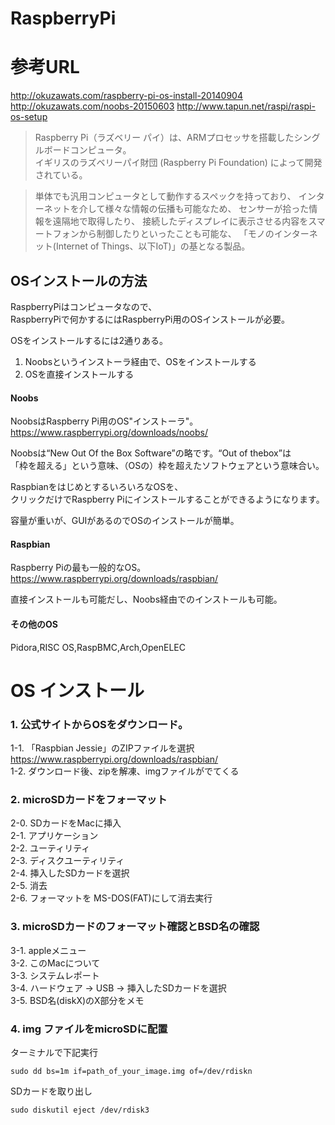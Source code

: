 
# RaspberryPi

# 参考URL
http://okuzawats.com/raspberry-pi-os-install-20140904
http://okuzawats.com/noobs-20150603
http://www.tapun.net/raspi/raspi-os-setup


>Raspberry Pi（ラズベリー パイ）は、ARMプロセッサを搭載したシングルボードコンピュータ。  
>イギリスのラズベリーパイ財団 (Raspberry Pi Foundation) によって開発されている。

>単体でも汎用コンピュータとして動作するスペックを持っており、
>インターネットを介して様々な情報の伝播も可能なため、
>センサーが拾った情報を遠隔地で取得したり、
>接続したディスプレイに表示させる内容をスマートフォンから制御したりといったことも可能な、
>「モノのインターネット(Internet of Things、以下IoT)」の基となる製品。


## OSインストールの方法

RaspberryPiはコンピュータなので、  
RaspberryPiで何かするにはRaspberryPi用のOSインストールが必要。  
  
OSをインストールするには2通りある。  
  
1. Noobsというインストーラ経由で、OSをインストールする
2. OSを直接インストールする


#### Noobs
NoobsはRaspberry Pi用のOS"インストーラ"。   
https://www.raspberrypi.org/downloads/noobs/  
  
Noobsは“New Out Of the Box Software”の略です。“Out of thebox”は  
「枠を超える」という意味、（OSの）枠を超えたソフトウェアという意味合い。  
  
RaspbianをはじめとするいろいろなOSを、  
クリックだけでRaspberry Piにインストールすることができるようになります。  

容量が重いが、GUIがあるのでOSのインストールが簡単。

#### Raspbian
Raspberry Piの最も一般的なOS。
https://www.raspberrypi.org/downloads/raspbian/

直接インストールも可能だし、Noobs経由でのインストールも可能。

#### その他のOS
Pidora,RISC OS,RaspBMC,Arch,OpenELEC


# OS インストール

### 1. 公式サイトからOSをダウンロード。

1-1. 「Raspbian Jessie」のZIPファイルを選択  
https://www.raspberrypi.org/downloads/raspbian/  
1-2. ダウンロード後、zipを解凍、imgファイルがでてくる  

### 2. microSDカードをフォーマット
  
2-0. SDカードをMacに挿入  
2-1. アプリケーション  
2-2. ユーティリティ  
2-3. ディスクユーティリティ  
2-4. 挿入したSDカードを選択  
2-5. 消去  
2-6. フォーマットを MS-DOS(FAT)にして消去実行  

### 3. microSDカードのフォーマット確認とBSD名の確認
3-1. appleメニュー  
3-2. このMacについて  
3-3. システムレポート  
3-4. ハードウェア -> USB -> 挿入したSDカードを選択  
3-5. BSD名(diskX)のX部分をメモ  

### 4. img ファイルをmicroSDに配置

ターミナルで下記実行
```
sudo dd bs=1m if=path_of_your_image.img of=/dev/rdiskn
```

SDカードを取り出し
```
sudo diskutil eject /dev/rdisk3
```










